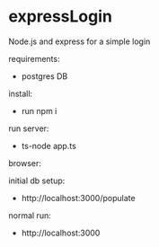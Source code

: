 # expressLogin
Node.js and express for a simple login

requirements:

- postgres DB

install:

- run npm i

run server:

- ts-node app.ts


browser:

initial db setup:
- http://localhost:3000/populate

normal run:

- http://localhost:3000
